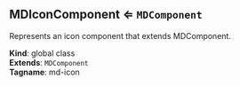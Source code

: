 <a name="MDIconComponent"></a>

## MDIconComponent ⇐ <code>MDComponent</code>
Represents an icon component that extends MDComponent.

**Kind**: global class  
**Extends**: <code>MDComponent</code>  
**Tagname**: md-icon  
